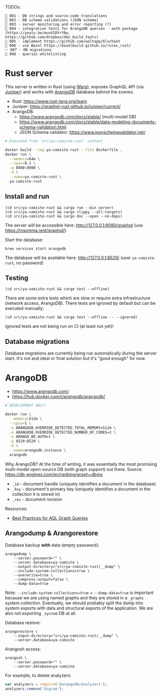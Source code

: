 TODOs:

```text
🚧 001 - DB strings and source-code translations
🚧 002 - DB schema validations (JSON schema)
🚧 003 - server monitoring and error reporting (?)
🚧 004 - integration tests for ArangoDB queries - auth package (https://youtu.be/muvU1DYrY0w, https://github.com/dropbox/dbx_build_tools)
🚧 005 - implement https://github.com/woltapp/blurhash
🚧 006 - use Bazel https://bazelbuild.github.io/rules_rust/
✅ 007 - DB migrations
🚧 008 - queries whitelisting
```

# Rust server

This server is written in Rust (using [Warp](https://github.com/seanmonstar/warp)), exposes GraphQL API (via [Juniper](https://github.com/graphql-rust/juniper)) and works with [ArangoDB](https://github.com/arangodb/arangodb) database behind the scenes.

- Rust: https://www.rust-lang.org/learn
- Juniper: https://graphql-rust.github.io/juniper/current/
- ArangoDB:
  - https://www.arangodb.com/docs/stable/ (multi-model DB)
  - https://www.arangodb.com/docs/stable/data-modeling-documents-schema-validation.html
  - JSON Schema validator: https://www.jsonschemavalidator.net/

```bash
# Executed from `src/ya-comiste-rust` context

docker build --tag ya-comiste-rust --file Dockerfile .
docker run \
  --memory=64m \
  --cpus=0.1 \
  -p 8080:8080 \
  -d \
  --name=ya-comiste-rust \
  ya-comiste-rust
```

## Install and run

```text
(cd src/ya-comiste-rust && cargo run --bin server)
(cd src/ya-comiste-rust && cargo clippy --all-targets)
(cd src/ya-comiste-rust && cargo doc --open --no-deps)
```

The server will be accessible here: http://127.0.0.1:8080/graphql (use https://insomnia.rest/graphql/)

Start the database:

```text
brew services start arangodb
```

The database will be available here: http://127.0.0.1:8529/ (user `ya-comiste-rust`, no password)

## Testing

```text
(cd src/ya-comiste-rust && cargo test --offline)
```

There are some extra tests which are slow or require extra infrastructure (network access, ArangoDB). There tests are ignored by default but can be executed manually:

```text
(cd src/ya-comiste-rust && cargo test --offline -- --ignored)
```

Ignored tests are not being run on CI (at least not yet)!

## Database migrations

Database migrations are currently being run automatically during the server start. It's not and ideal or final solution but it's "good enough" for now.

# ArangoDB

- https://www.arangodb.com/
- https://hub.docker.com/r/arangodb/arangodb/

```bash
# DEVELOPMENT ONLY!

docker run \
  --memory=512m \
  --cpus=1 \
  -e ARANGODB_OVERRIDE_DETECTED_TOTAL_MEMORY=512m \
  -e ARANGODB_OVERRIDE_DETECTED_NUMBER_OF_CORES=1 \
  -e ARANGO_NO_AUTH=1 \
  -p 8529:8529 \
  -d \
  --name=arangodb-instance \
  arangodb
```

Why ArangoDB? At the time of writing, it was essentially the most promising multi-model open-source DB (with graph support) out there. Source: https://db-engines.com/en/ranking/graph+dbms

- `_id` - document handle (uniquely identifies a document in the database)
- `_key` - document's primary key (uniquely identifies a document in the collection it is stored in)
- `_rev` - document revision

Resources:

- [Best Practices for AQL Graph Queries](https://www.arangodb.com/2020/05/best-practices-for-aql-graph-queries/)

## Arangodump & Arangorestore

Database backup **with** data (empty password):

```text
arangodump \
    --server.password="" \
    --server.database=ya-comiste \
    --output-directory="src/ya-comiste-rust/__dump" \
    --include-system-collections=true \
    --overwrite=true \
    --compress-output=false \
    --dump-data=true
```

Note: `--include-system-collections=true` + `--dump-data=true` is important because we are using named graphs and they are stored in a `_graphs` system collection. Eventually, we should probably split the dump into system exports with data and structural exports of the application. We are also not exporting `_system` DB at all.

Database restore:

```text
arangorestore \
    --input-directory="src/ya-comiste-rust/__dump" \
    --server.database=ya-comiste
```

Arangosh access:

```text
arangosh \
    --server.password="" \
    --server.database=ya-comiste
```

For example, to delete analyzers:

```js
var analyzers = require('@arangodb/analyzers');
analyzers.remove('bigram');
```
